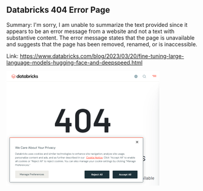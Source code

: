 ## Databricks 404 Error Page
Summary: I'm sorry, I am unable to summarize the text provided since it appears to be an error message from a website and not a text with substantive content. The error message states that the page is unavailable and suggests that the page has been removed, renamed, or is inaccessible.

Link: https://www.databricks.com/blog/2023/03/20/fine-tuning-large-language-models-hugging-face-and-deepspeed.html

<img src="/img/e6439119-f32a-41f3-8cf8-c466cc10dbb0.png" width="400" />
<br/><br/>
